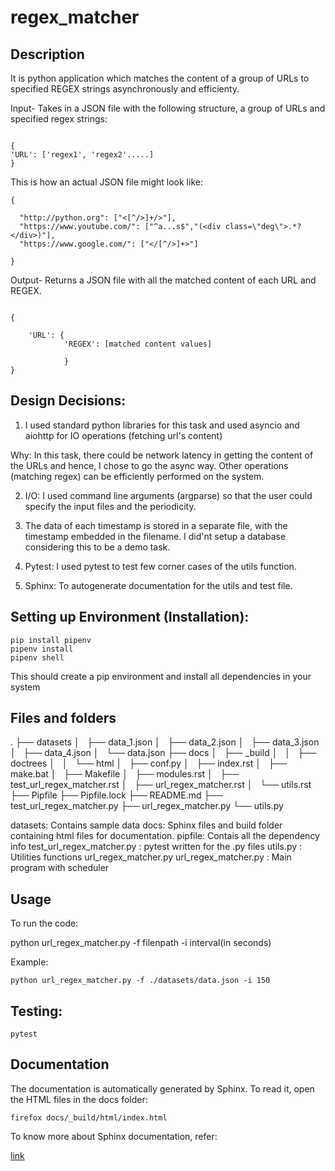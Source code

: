 # regex_matcher

## Description

It is python application which matches the content of a group of URLs to specified REGEX strings asynchronously and efficienty.

Input- Takes in a JSON file with the following structure, a group of URLs and specified regex strings:

```

{
'URL': ['regex1', 'regex2'.....]
}

```
This is how an actual JSON file might look like:

```
{
  
  "http://python.org": ["<[^/>]+/>"],
  "https://www.youtube.com/": ["^a...s$","(<div class=\"deg\">.*?</div>)"],
  "https://www.google.com/": ["</[^/>]+>"]

}

```
Output- Returns a JSON file with all the matched content of each URL and REGEX. 

```

{

    'URL': {
            'REGEX': [matched content values]

            }
}

```

## Design Decisions:

1. I used standard python libraries for this task and used asyncio and aiohttp for IO operations (fetching url's content)

  Why: In this task, there could be network latency in getting the content of the URLs and hence, I chose to go the async       way.
  Other operations (matching regex) can be efficiently performed on the system.

2. I/O: I used command line arguments (argparse) so that the user could specify the input files and the periodicity.

3. The data of each timestamp is stored in a separate file, with the timestamp embedded in the filename. I did'nt setup a 
database considering this to be a demo task.

4. Pytest: I used pytest to test few corner cases of the utils function.

5. Sphinx: To autogenerate documentation for the utils and test file.



## Setting up Environment (Installation):


```
pip install pipenv
pipenv install
pipenv shell
```
This should create a pip environment and install all dependencies in your system
## Files and folders

.
├── datasets
│   ├── data_1.json
│   ├── data_2.json
│   ├── data_3.json
│   ├── data_4.json
│   └── data.json
├── docs
│   ├── _build
│   │   ├── doctrees
│   │   └── html
│   ├── conf.py
│   ├── index.rst
│   ├── make.bat
│   ├── Makefile
│   ├── modules.rst
│   ├── test_url_regex_matcher.rst
│   ├── url_regex_matcher.rst
│   └── utils.rst
├── Pipfile
├── Pipfile.lock
├── README.md
├── test_url_regex_matcher.py
├── url_regex_matcher.py
└── utils.py

datasets: Contains sample data
docs: Sphinx files and build folder containing html files for documentation.
pipfile: Contais all the dependency info
test_url_regex_matcher.py : pytest written for the .py files 
utils.py : Utilities functions url_regex_matcher.py
url_regex_matcher.py : Main program with scheduler


## Usage

To run the code: 

python url_regex_matcher.py -f filenpath -i interval(in seconds)

Example: 
```
python url_regex_matcher.py -f ./datasets/data.json -i 150

```


## Testing:

```
pytest

```

## Documentation

The documentation is automatically generated by Sphinx. To read it, open the HTML files in the docs folder:

```
firefox docs/_build/html/index.html
```

To know more about Sphinx documentation, refer:

[link](http://www.sphinx-doc.org/en/master/usage/quickstart.html)

